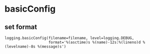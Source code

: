 # basicConfig
## set format
```
logging.basicConfig(filename=filename, level=logging.DEBUG,
                    format='%(asctime)s %(name)-12s:%(lineno)d %(levelname)-8s %(message)s')
```
